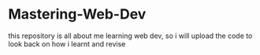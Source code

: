 # Mastering-Web-Dev
this repository is all about me learning web dev, so i will upload the code to look back on how i learnt and revise
